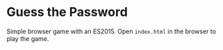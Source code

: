 # Guess the Password

Simple browser game with an ES2015. Open `index.html` in the browser to play the game.

